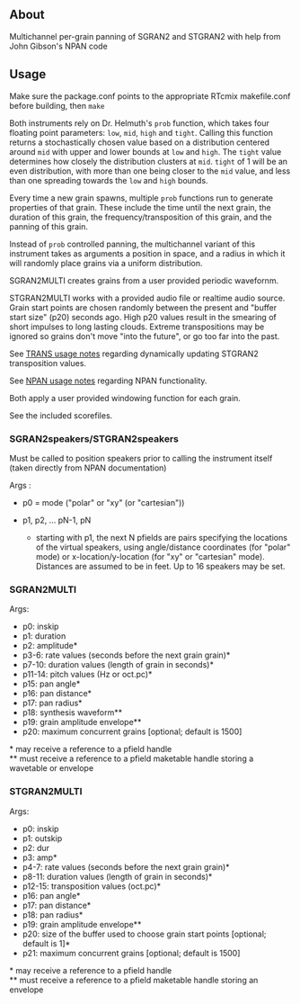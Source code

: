## About
Multichannel per-grain panning of SGRAN2 and STGRAN2 with help from John Gibson's NPAN code


## Usage

Make sure the package.conf points to the appropriate RTcmix makefile.conf before building, then `make`

Both instruments rely on Dr. Helmuth's `prob` function, which takes four floating point parameters: `low`, `mid`, `high` and `tight`.  Calling this function returns a stochastically chosen value based on a distribution centered around `mid` with upper and lower bounds at `low` and `high`.  The `tight` value determines how closely the distribution clusters at `mid`.  `tight` of 1 will be an even distribution, with more than one being closer to the `mid` value, and less than one spreading towards the `low` and `high` bounds.

Every time a new grain spawns, multiple `prob` functions run to generate properties of that grain.  These include the time until the next grain, the duration of this grain, the frequency/transposition of this grain, and the panning of this grain.

Instead of `prob` controlled panning, the multichannel variant of this instrument takes as arguments a position in space, and a radius in which it will randomly place grains via a uniform distribution.

SGRAN2MULTI creates grains from a user provided periodic wavefornm.

STGRAN2MULTI works with a provided audio file or realtime audio source.  Grain start points are chosen randomly between the present and "buffer start size" (p20) seconds ago.  High p20 values result in the smearing of short impulses to long lasting clouds.  Extreme transpositions may be ignored so grains don't move "into the future", or go too far into the past.

See [TRANS usage notes](http://rtcmix.org/reference/instruments/TRANS.php#usage_notes) regarding dynamically updating STGRAN2 transposition values.

See [NPAN usage notes](http://rtcmix.org/reference/instruments/NPAN.php) regarding NPAN functionality.

Both apply a user provided windowing function for each grain.

See the included scorefiles.

### SGRAN2speakers/STGRAN2speakers
Must be called to position speakers prior to calling the instrument itself
(taken directly from NPAN documentation)

Args :
   - p0 = mode ("polar" or "xy" (or "cartesian"))
  
   - p1, p2, ... pN-1, pN 
      - starting with p1, the next N pfields are pairs specifying the locations of the virtual speakers, using angle/distance coordinates (for "polar" mode) or x-location/y-location (for "xy" or "cartesian" mode).  Distances are assumed to be in feet.  Up to 16 speakers may be set.

### SGRAN2MULTI

Args:  
- p0: inskip
- p1: duration
- p2: amplitude*  
- p3-6: rate values (seconds before the next grain grain)* 
- p7-10: duration values (length of grain in seconds)*
- p11-14: pitch values (Hz or oct.pc)*
- p15: pan angle*
- p16: pan distance*
- p17: pan radius*
- p18: synthesis waveform**  
- p19: grain amplitude envelope**  
- p20: maximum concurrent grains [optional; default is 1500]
    
\* may receive a reference to a pfield handle  
\*\* must receive a reference to a pfield maketable handle storing a wavetable or envelope


### STGRAN2MULTI

Args:  
- p0: inskip  
- p1: outskip
- p2: dur  
- p3: amp* 
- p4-7: rate values (seconds before the next grain grain)* 
- p8-11: duration values (length of grain in seconds)*
- p12-15: transposition values (oct.pc)*
- p16: pan angle*
- p17: pan distance*
- p18: pan radius*
- p19: grain amplitude envelope**
- p20: size of the buffer used to choose grain start points [optional; default is 1]*
- p21: maximum concurrent grains [optional; default is 1500]
    
\* may receive a reference to a pfield handle  
\*\* must receive a reference to a pfield maketable handle storing an envelope

